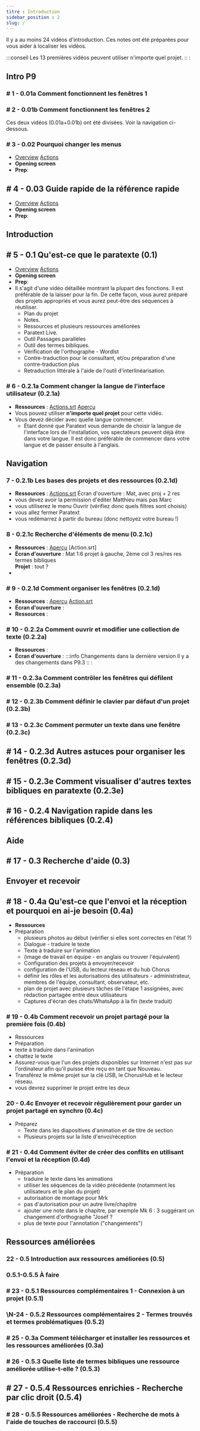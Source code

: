 ```yaml
---
titre : Introduction
sidebar_position : 2
slug: /
---
```


Il y a au moins 24 vidéos d'introduction. Ces notes ont été préparées pour vous aider à localiser les vidéos. 

:::conseil
Les 13 premières vidéos peuvent utiliser n'importe quel projet.
:: :

## Intro P9
### \# 1 - 0.01a Comment fonctionnent les fenêtres 1
### \# 2 - 0.01b Comment fonctionnent les fenêtres 2
Ces deux vidéos (0.01a+0.01b) ont été divisées. Voir la navigation ci-dessous.
### \# 3 - 0.02 Pourquoi changer les menus
- [Overview](...) [Actions](...)  
- **Opening screen**  
- **Prep**: 

## \# 4 - 0.03 Guide rapide de la référence rapide
- [Overview](...) [Actions](...)  
- **Opening screen**  
- **Prep**: 

## Introduction
## \# 5 - 0.1 Qu'est-ce que le paratexte (0.1)
- [Overview](...) [Actions](...)  
- **Opening screen**  
- **Prep**: 
- Il s'agit d'une vidéo détaillée montrant la plupart des fonctions. Il est préférable de la laisser pour la fin. De cette façon, vous aurez préparé des projets appropriés et vous aurez peut-être des séquences à réutiliser.
  - Plan du projet
  - Notes.
  - Ressources et plusieurs ressources améliorées 
  - Paratext Live.
  - Outil Passages parallèles
  - Outil des termes bibliques.
  - Vérification de l'orthographe - Wordlst
  - Contre-traduction pour le consultant, et/ou préparation d'une contre-traduction plus 
  - Retraduction littérale à l'aide de l'outil d'interlinéarisation.

### \# 6 - 0.2.1a Comment changer la langue de l'interface utilisateur (0.2.1a)
- **Ressources** : [Actions.srt](https://drive.google.com/file/d/1hEjpYx-P-NpScsRiBwO-kadRXR7Ga-Ty/view?usp=sharing)
[Aperçu](https://docs.google.com/spreadsheets/d/1cGMmFm7l19GTHg7vvKA1bQMjRRCfKacJ/edit?usp=sharing&ouid=103165771678697843902&rtpof=true&sd=true)
- Vous pouvez utiliser **n'importe quel projet** pour cette vidéo.
- Vous devez décider avec quelle langue commencer.  
    - Étant donné que Paratext vous demande de choisir la langue de l'interface lors de l'installation, vos spectateurs peuvent déjà être dans votre langue. Il est donc préférable de commencer dans votre langue et de passer ensuite à l'anglais.

## Navigation
### 7 - 0.2.1b Les bases des projets et des ressources (0.2.1d)
- **Ressources** : [Actions.srt](https://drive.google.com/file/d/1hEjpYx-P-NpScsRiBwO-kadRXR7Ga-Ty/view?usp=sharing)
Écran d'ouverture : Mat, avec proj + 2 res  
- vous devez avoir la permission d'éditer Matthieu mais pas Marc
- vous utiliserez le menu Ouvrir (vérifiez donc quels filtres sont choisis)
- vous allez fermer Paratext
- vous redémarrez à partir du bureau (donc nettoyez votre bureau !)

### 8 - 0.2.1c Recherche d'éléments de menu (0.2.1c)
- **Ressources** : [Aperçu](https://jennibeadle.github.io/paratextmanual/docs/next/Video-summaries/navigation/0.2.1a)
[Action.srt]   
- **Écran d'ouverture** : Mat 1:6 projet à gauche, 2ème col 3 res/res res termes bibliques   
**Projet** : tout ?
- 

### \# 9 - 0.2.1d Comment organiser les fenêtres (0.2.1d)
- **Ressources** : [Aperçu](https://drive.google.com/file/d/1XgF88AYJcwdz89SKQ5nj0-0riR_CnQxW/view?usp=sharing) [Action.srt](https://drive.google.com/file/d/1suyguV5hxTU7dEGT_RMBoIRLeFLLjfdK/view?usp=sharing)  
- **Écran d'ouverture** : 
- **Ressources** :  

### \# 10 - 0.2.2a Comment ouvrir et modifier une collection de texte (0.2.2a)
- **Ressources** :  
- **Écran d'ouverture** : 
:::info Changements dans la dernière version
Il y a des changements dans P9.3
:: :
### \# 11 - 0.2.3a Comment contrôler les fenêtres qui défilent ensemble (0.2.3a)
### \# 12 - 0.2.3b Comment définir le clavier par défaut d'un projet (0.2.3b)
### \# 13 - 0.2.3c Comment permuter un texte dans une fenêtre (0.2.3c)
## \# 14 - 0.2.3d Autres astuces pour organiser les fenêtres (0.2.3d)
## \# 15 - 0.2.3e Comment visualiser d'autres textes bibliques en paratexte (0.2.3e)
## \# 16 - 0.2.4 Navigation rapide dans les références bibliques (0.2.4)

## Aide
## \# 17 - 0.3 Recherche d'aide (0.3)

## Envoyer et recevoir
## \# 18 - 0.4a Qu'est-ce que l'envoi et la réception et pourquoi en ai-je besoin (0.4a)
- **Ressources**
- Préparation
  - plusieurs photos au début (vérifier si elles sont correctes en l'état ?)
  - Dialogue - traduire le texte
  - Texte à traduire sur l'animation
  - (image de travail en équipe - en anglais ou trouver l'équivalent)
  - Configuration des projets à envoyer/recevoir
  - configuration de l'USB, du lecteur réseau et du hub Chorus
  - définir les rôles et les autorisations des utilisateurs - administrateur, membres de l'équipe, consultant, observateur, etc.
  - plan de projet avec plusieurs tâches de l'étape 1 assignées, avec rédaction partagée entre deux utilisateurs
  - Captures d'écran des chats/WhatsApp à la fin (texte traduit) 

### \# 19 - 0.4b Comment recevoir un projet partagé pour la première fois (0.4b)
- Ressources
- Préparation
- texte à traduire dans l'animation
- chattez le texte
- Assurez-vous que l'un des projets disponibles sur Internet n'est pas sur l'ordinateur afin qu'il puisse être reçu en tant que Nouveau.
- Transférez le même projet sur la clé USB, le ChorusHub et le lecteur réseau.
- vous devrez supprimer le projet entre les deux

### 20 - 0.4c Envoyer et recevoir régulièrement pour garder un projet partagé en synchro (0.4c)
- Préparez
  - Texte dans les diapositives d'animation et de titre de section
  - Plusieurs projets sur la liste d'envoi/réception

### \# 21 - 0.4d Comment éviter de créer des conflits en utilisant l'envoi et la réception (0.4d)
- Préparation
  - traduire le texte dans les animations
  - utiliser les séquences de la vidéo précédente (notamment les utilisateurs et le plan du projet)
  - autorisation de montage pour Mrk
  - pas d'autorisation pour un autre livre/chapitre
  - ajouter une note dans le chapitre, par exemple Mk 6 : 3 suggérant un changement d'orthographe "Josef ?
  - plus de texte pour l'annotation ("changements")

## Ressources améliorées
### 22 - 0.5 Introduction aux ressources améliorées (0.5)

### 0.5.1-0.5.5 À faire
### \# 23 - 0.5.1 Ressources complémentaires 1 - Connexion à un projet (0.5.1)
### \N-24 - 0.5.2 Ressources complémentaires 2 - Termes trouvés et termes problématiques (0.5.2)
### \# 25 - 0.3a Comment télécharger et installer les ressources et les ressources améliorées (0.3a)
### \# 26 - 0.5.3 Quelle liste de termes bibliques une ressource améliorée utilise-t-elle ? (0.5.3)
## \# 27 - 0.5.4 Ressources enrichies - Recherche par clic droit (0.5.4)
### \# 28 - 0.5.5 Ressources améliorées - Recherche de mots à l'aide de touches de raccourci (0.5.5)

